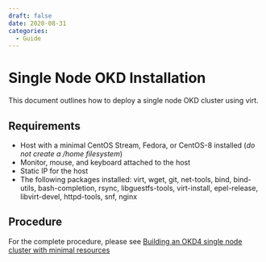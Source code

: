 ```yaml
---
draft: false 
date: 2020-08-31
categories:
  - Guide
---
```


# Single Node OKD Installation

<!--- cSpell:ignore wildcard virt libguestfs epel devel -->

This document outlines how to deploy a single node OKD cluster using virt.

<!-- more -->

## Requirements

- Host with a minimal CentOS Stream, Fedora, or CentOS-8 installed (*do not create a /home filesystem*)
- Monitor, mouse, and keyboard attached to the host
- Static IP for the host
- The following packages installed: virt, wget, git, net-tools, bind, bind-utils, bash-completion, rsync, libguestfs-tools, virt-install, epel-release, libvirt-devel, httpd-tools, snf, nginx

## Procedure

For the complete procedure, please see [Building an OKD4 single node cluster with minimal resources](https://cgruver.github.io/okd4-single-node-cluster)<!--{target=_blank} comment for docusaurus compat-->
